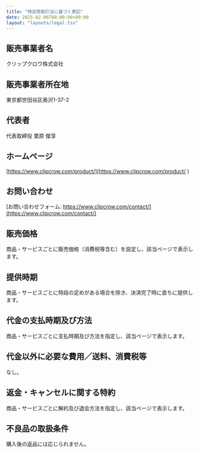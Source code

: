 ```yaml
---
title: "特定商取引法に基づく表記"
date: 2025-02-06T00:00:00+09:00
layout: "layouts/legal.tsx"
---
```


## <span>販売事業者名</span>
クリップクロウ株式会社

## <span>販売事業者所在地</span>
東京都世田谷区奥沢1-37-2

## <span>代表者</span>
代表取締役 栗原 傑享

## <span>ホームページ</span>
[https://www.clipcrow.com/product/](https://www.clipcrow.com/product/
)

## <span>お問い合わせ</span>
[お問い合わせフォーム: https://www.clipcrow.com/contact/](https://www.clipcrow.com/contact/)

## <span>販売価格</span>
商品・サービスごとに販売価格（消費税等含む）を設定し、該当ページで表示します。

## <span>提供時期</span>
商品・サービスごとに特段の定めがある場合を除き、決済完了時に直ちに提供します。

## <span>代金の支払時期及び方法</span>
商品・サービスごとに支払時期及び方法を指定し、該当ページで表示します。

## <span>代金以外に必要な費用／送料、消費税等</span>
なし。

## <span>返金・キャンセルに関する特約</span>
商品・サービスごとに解約及び退会方法を指定し、該当ページで表示します。

## <span>不良品の取扱条件</span>
購入後の返品には応じられません。

